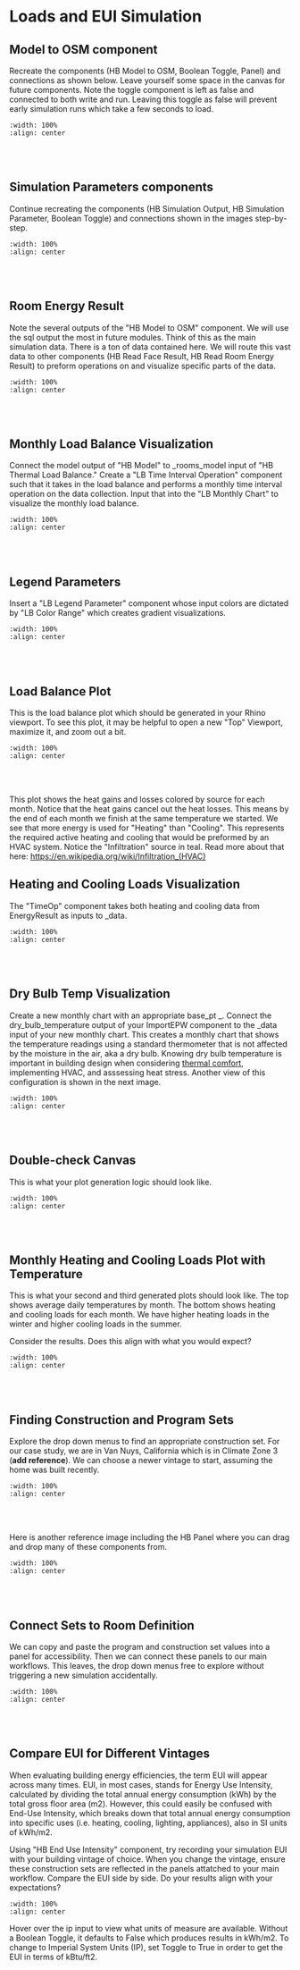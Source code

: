 # Loads and EUI Simulation

## Model to OSM component
Recreate the components (HB Model to OSM, Boolean Toggle, Panel) and connections as shown below. Leave yourself some space in the canvas for future components. Note the toggle component is left as false and connected to both write and run. Leaving this toggle as false will prevent early simulation runs which take a few seconds to load. 

```{image} ../_static/sim1/sim1_1.png
:width: 100%
:align: center
```
<br/><br/>

## Simulation Parameters components
Continue recreating the components (HB Simulation Output, HB Simulation Parameter, Boolean Toggle) and connections shown in the images step-by-step.
```{image} ../_static/sim1/sim1_2.png
:width: 100%
:align: center
```
<br/><br/>

## Room Energy Result
Note the several outputs of the "HB Model to OSM" component. We will use the sql output the most in future modules. Think of this as the main simulation data. There is a ton of data contained here. We will route this vast data to other components (HB Read Face Result, HB Read Room Energy Result) to preform operations on and visualize specific parts of the data.

```{image} ../_static/sim1/sim1_3.png
:width: 100%
:align: center
```
<br/><br/>

## Monthly Load Balance Visualization
Connect the model output of "HB Model" to _rooms_model input of "HB Thermal Load Balance." Create a "LB Time Interval Operation" component such that it takes in the load balance and performs a monthly time interval operation on the data collection. Input that into the "LB Monthly Chart" to visualize the monthly load balance. 

```{image} ../_static/sim1/sim1_4.png
:width: 100%
:align: center
```
<br/><br/>

## Legend Parameters
Insert a "LB Legend Parameter" component whose input colors are dictated by "LB Color Range" which creates gradient visualizations.
```{image} ../_static/sim1/sim1_5.png
:width: 100%
:align: center
```
<br/><br/>

## Load Balance Plot
This is the load balance plot which should be generated in your Rhino viewport. To see this plot, it may be helpful to open a new "Top" Viewport, maximize it, and zoom out a bit.

```{image} ../_static/sim1/sim1_6.png
:width: 100%
:align: center
```
<br/><br/>

This plot shows the heat gains and losses colored by source for each month. Notice that the heat gains cancel out the heat losses. This means by the end of each month we finish at the same temperature we started. We see that more energy is used for "Heating" than "Cooling". This represents the required active heating and cooling that would be preformed by an HVAC system. Notice the "Infiltration" source in teal. Read more about that here: https://en.wikipedia.org/wiki/Infiltration_(HVAC)

## Heating and Cooling Loads Visualization
The "TimeOp" component takes both heating and cooling data from EnergyResult as inputs to _data.

```{image} ../_static/sim1/sim1_7.png
:width: 100%
:align: center
```
<br/><br/>

## Dry Bulb Temp Visualization
Create a new monthly chart with an appropriate base_pt _. Connect the dry_bulb_temperature output of your ImportEPW component to the _data input of your new monthly chart. This creates a monthly chart that shows the temperature readings using a standard thermometer that is not affected by the moisture in the air, aka a dry bulb. Knowing dry bulb temperature is important in building design when considering [thermal comfort](https://cooperunion.github.io/buildingenergymodeling_workshops/docs/01_1_climate_p1.html#temperature-and-humidity), implementing HVAC, and asssessing heat stress. Another view of this configuration is shown in the next image.

```{image} ../_static/sim1/sim1_8.png
:width: 100%
:align: center
```
<br/><br/>

## Double-check Canvas
This is what your plot generation logic should look like.

```{image} ../_static/sim1/sim1_9.png
:width: 100%
:align: center
```
<br/><br/>

## Monthly Heating and Cooling Loads Plot with Temperature
This is what your second and third generated plots should look like. The top shows average daily temperatures by month. The bottom shows heating and cooling loads for each month. We have higher heating loads in the winter and higher cooling loads in the summer. 

Consider the results. Does this align with what you would expect?

```{image} ../_static/sim1/sim1_10.png
:width: 100%
:align: center
```
<br/><br/>

## Finding Construction and Program Sets
Explore the drop down menus to find an appropriate construction set. For our case study, we are in Van Nuys, California which is in Climate Zone 3 (**add reference**). We can choose a newer vintage to start, assuming the home was built recently.

```{image} ../_static/sim1/sim1_11.png
:width: 100%
:align: center
```
<br/><br/>

Here is another reference image including the HB Panel where you can drag and drop many of these components from.

```{image} ../_static/sim1/sim1_11a.png
:width: 100%
:align: center
```
<br/><br/>

## Connect Sets to Room Definition
We can copy and paste the program and construction set values into a panel for accessibility. Then we can connect these panels to our main workflows. This leaves, the drop down menus free to explore without triggering a new simulation accidentally.

```{image} ../_static/sim1/sim1_13.png
:width: 100%
:align: center
```
<br/><br/>

## Compare EUI for Different Vintages
When evaluating building energy efficiencies, the term EUI will appear across many times. EUI, in most cases, stands for Energy Use Intensity, calculated by dividing the total annual energy consumption (kWh) by the total gross floor area (m2). However, this could easily be confused with End-Use Intensity, which breaks down that total annual energy consumption into specific uses (i.e. heating, cooling, lighting, appliances), also in SI units of kWh/m2.

Using "HB End Use Intensity" component, try recording your simulation EUI with your building vintage of choice. When you change the vintage, ensure these construction sets are reflected in the panels attatched to your main workflow. Compare the EUI side by side. Do your results align with your expectations? 

```{image} ../_static/sim1/sim1_14.png
:width: 100%
:align: center
```
Hover over the ip input to view what units of measure are available. Without a Boolean Toggle, it defaults to False which produces results in kWh/m2. To change to Imperial System Units (IP), set Toggle to True in order to get the EUI in terms of kBtu/ft2. 
<br/><br/>
